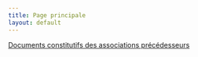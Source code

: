 ```yaml
---
title: Page principale
layout: default
---
```


[Documents constitutifs des associations précédesseurs](documents-precedesseurs)
